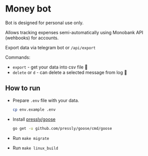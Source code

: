 # Money bot

Bot is designed for personal use only.

Allows tracking expenses semi-automatically using Monobank API (wehbooks) for accounts.

Export data via telegram bot or `/api/export`

Commands:

- `export` - get your data into csv file 📄
- `delete` or `d` - can delete a selected message from log 🌚

## How to run

- Prepare `.env` file with your data.
 
  ```bash
  cp env.example .env
  ```

- Install [pressly/goose](https://github.com/pressly/goose)
  
  ```bash
  go get -u github.com/pressly/goose/cmd/goose
  ```

- Run `make migrate`
- Run `make linux_build`